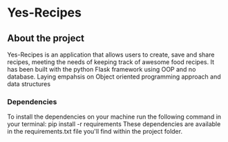 # Yes-Recipes

## About the project
 Yes-Recipes is an application that allows users  to create, save and share recipes, meeting the needs of keeping track of awesome food recipes. It has been built with the python Flask framework using OOP and no database. Laying empahsis on Object oriented programming approach and data structures

### Dependencies
To install the dependencies on your machine run the following command in your terminal: pip install -r requirements
These dependencies are available in the requirements.txt file you'll find within the project folder.

